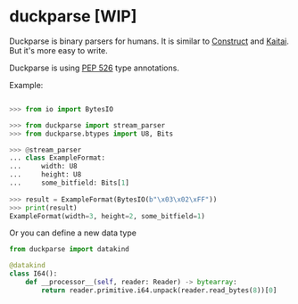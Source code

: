 # duckparse [WIP]

Duckparse is binary parsers for humans. 
It is similar to [Construct](https://construct.readthedocs.io/en/latest/) and [Kaitai](https://kaitai.io/). But it's more easy to write. 

Duckparse is using [PEP 526](https://www.python.org/dev/peps/pep-0526/) type annotations.

Example:

```python

>>> from io import BytesIO

>>> from duckparse import stream_parser
>>> from duckparse.btypes import U8, Bits

>>> @stream_parser
... class ExampleFormat:
...     width: U8
...     height: U8
...     some_bitfield: Bits[1]
 
>>> result = ExampleFormat(BytesIO(b"\x03\x02\xFF"))
>>> print(result)
ExampleFormat(width=3, height=2, some_bitfield=1)
```

Or you can define a new data type

```python
from duckparse import datakind

@datakind
class I64():
    def __processor__(self, reader: Reader) -> bytearray:
        return reader.primitive.i64.unpack(reader.read_bytes(8))[0]
```
